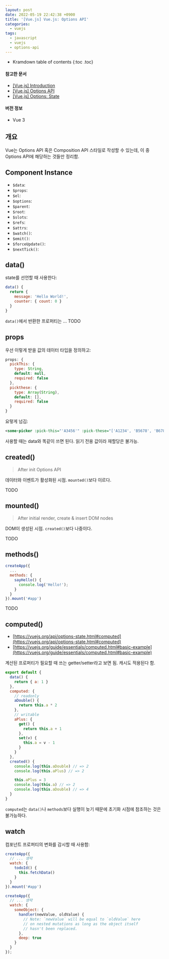 ```yaml
---
layout: post
date: 2022-05-19 22:42:38 +0900
title: '[Vue.js] Vue.js: Options API'
categories:
  - vuejs
tags:
  - javascript
  - vuejs
  - options-api
---
```


* Kramdown table of contents
{:toc .toc}

#### 참고한 문서

- [\[Vue.js\] Introduction](https://vuejs.org/guide/introduction.html)
- [\[Vue.js\] Options API](https://vuejs.org/api/#options-api)
- [\[Vue.js\] Options: State](https://vuejs.org/api/options-state.html)

#### 버전 정보

- Vue 3


## 개요

Vue는 Options API 혹은 Composition API 스타일로 작성할 수 있는데, 이 중 Options API에 해당하는 것들만 정리함.


## Component Instance

- `$data`: 
- `$props`: 
- `$el`: 
- `$options`: 
- `$parent`: 
- `$root`: 
- `$slots`: 
- `$refs`: 
- `$attrs`: 
- `$watch()`: 
- `$emit()`: 
- `$forceUpdate()`: 
- `$nextTick()`: 


## data()

state를 선언할 때 사용한다:

```js
data() {
  return {
    message: 'Hello World!',
    counter: { count: 0 }
  }
}
```

`data()`에서 반환한 프로퍼티는 ... TODO


## props

우선 이렇게 받을 값의 데이터 타입을 정의하고:

```js
props: {
  pickThis: {
    type: String,
    default: null,
    required: false
  },
  pickthese: {
    type: Array(String),
    default: [],
    required: false
  }
}
```

요렇게 넘김:

```xml
<some-picker :pick-this="'A3456'" :pick-these="['A1234', 'B5678', 'B6789']"><some-picker>
```

사용할 때는 data와 똑같이 쓰면 된다. 읽기 전용 값이라 재할당은 불가능.


## created()

> After init Options API

데이터와 이벤트가 활성화된 시점. `mounted()`보다 이르다.

TODO


## mounted()

> After initial render, create & insert DOM nodes

DOM이 생성된 시점. `created()`보다 나중이다.

TODO


## methods()

```js
createApp({
  ...
  methods: {
    sayHello() {
      console.log('Hello!');
    }
  }
}).mount('#app')
```

TODO


## computed()

- [https://vuejs.org/api/options-state.html#computed](https://vuejs.org/api/options-state.html#computed)  
- [https://vuejs.org/guide/essentials/computed.html#basic-example](https://vuejs.org/guide/essentials/computed.html#basic-example)

계산된 프로퍼티가 필요할 때 쓰는 getter/setter라고 보면 됨. 캐시도 적용된다 함.

```js
export default {
  data() {
    return { a: 1 }
  },
  computed: {
    // readonly
    aDouble() {
      return this.a * 2
    },
    // writable
    aPlus: {
      get() {
        return this.a + 1
      },
      set(v) {
        this.a = v - 1
      }
    }
  },
  created() {
    console.log(this.aDouble) // => 2
    console.log(this.aPlus) // => 2

    this.aPlus = 3
    console.log(this.a) // => 2
    console.log(this.aDouble) // => 4
  }
}
```

`computed`는 `data()`나 `methods`보다 실행이 늦기 때문에 초기화 시점에 참조하는 것은 불가능하다.


## watch

컴포넌트 프로퍼티의 변화를 감시할 때 사용함:

```js
createApp({
  // ... 생략
  watch: {
    todoId() {
      this.fetchData()
    }
  }
}).mount('#app')
```

```js
createApp({
  // ... 생략
  watch: {
    someObject: {
      handler(newValue, oldValue) {
        // Note: `newValue` will be equal to `oldValue` here
        // on nested mutations as long as the object itself
        // hasn't been replaced.
      },
      deep: true
    }
  }
});
```
